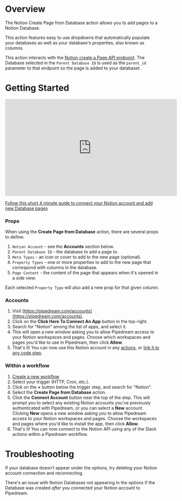 # Overview

The Notion Create Page from Database action allows you to add pages to a Notion Database.

This action features easy to use dropdowns that automatically populate your databases as well as your database's properties, also known as columns.

This action interacts with the [Notion create a Page API endpoint](https://developers.notion.com/reference/post-page). The Database selected in the `Parent Database ID` is used as the `parent_id` parameter to that endpoint so the page is added to your databaset .

# Getting Started

<iframe width="560" height="315" src="https://www.youtube.com/embed/wciWsu564_0" title="YouTube video player" frameborder="0" allow="accelerometer; autoplay; clipboard-write; encrypted-media; gyroscope; picture-in-picture" allowfullscreen></iframe>
 
[Follow this short 4 minute guide to connect your Notion account and add new Database pages](https://youtu.be/wciWsu564_0)

### Props

When using the **Create Page from Database** action, there are several props to define:

1. `Notion Account` - see the **Accounts** section below.
2. `Parent Database ID` - the database to add a page to.
3. `Meta Types` - an icon or cover to add to the new page (optional).
4. `Property Types` - one or more properties to add to the new page that correspond with columns in the database.
5. `Page Content` - the content of the page that appears when it's opened in a side view.

Each selected `Property Type` will also add a new prop for that given column.

### Accounts

1. Visit [https://pipedream.com/accounts](https://pipedream.com/accounts).
2. Click on the **Click Here To Connect An App** button in the top-right.
3. Search for "Notion" among the list of apps, and select it.
4. This will open a new window asking you to allow Pipedream access to your Notion workspaces and pages. Choose which workspaces and pages you'd like to use in Pipedream, then click **Allow**.
5. That's it! You can now use this Notion account in any [actions](#workflow-actions), or [link it to any code step](/connected-accounts/#connecting-accounts).

### Within a workflow

1. [Create a new workflow](https://pipedream.com/new).
2. Select your trigger (HTTP, Cron, etc.).
3. Click on the **+** button below the trigger step, and search for "Notion".
4. Select the **Create Page from Database** action.
5. Click the **Connect Account** button near the top of the step. This will prompt you to select any existing Notion accounts you've previously authenticated with Pipedream, or you can select a **New** account. Clicking **New** opens a new window asking you to allow Pipedream access to your Notion workspaces and pages. Choose the workspaces and pages where you'd like to install the app, then click **Allow**.
6. That's it! You can now connect to the Notion API using any of the Slack actions within a Pipedream workflow.

# Troubleshooting

If your database doesn't appear under the options, try deleting your Notion account connection and reconnecting.

There's an issue with Notion Databases not appearing in the options if the Database was created _after_ you connected your Notion account to Pipedream.
